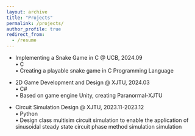 ```yaml
---
layout: archive
title: "Projects"
permalink: /projects/
author_profile: true
redirect_from:
  - /resume
---
```


* Implementing a Snake Game in C @ UCB, 2024.09  
  • C     
  • Creating a playable snake game in C Programming Language    

* 2D Game Development and Design @ XJTU, 2024.03   
  • C#   
  • Based on game engine Unity, creating Paranormal-XJTU   

* Circuit Simulation Design @ XJTU, 2023.11-2023.12   
  • Python   
  • Design class multisim circuit simulation to enable the application of sinusoidal steady state circuit phase method simulation simulation     
